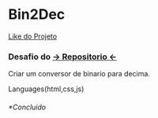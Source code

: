 # Bin2Dec

<a href="https://isaque-claudino-dos-santos.github.io/Bin2Dec/">Like do Projeto</a>

### Desafio do <a href="https://github.com/florinpop17/app-ideas/blob/master/Projects/1-Beginner/Bin2Dec-App.md">-> Repositorio <-</a>
  
  Criar um conversor de binario para decima.
  
  Languages(html,css,js)

  
  
  
  
  
  ###### *Concluido
